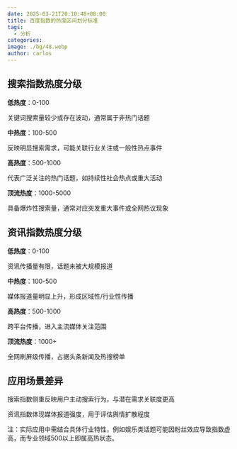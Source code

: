 ```yaml
---
date: 2025-03-21T20:10:48+08:00
title: 百度指数的热度区间划分标准
tags:
  - 分析
categories: 
image: ./bg/48.webp
author: carlos
---
```


## 搜索指数热度分级

**低热度**‌：0-100

关键词搜索量较少或存在波动，通常属于非热门话题‌

**中热度**‌：100-500

反映明显搜索需求，可能关联行业关注或一般性热点事件‌

**高热度**‌：500-1000

代表广泛关注的热门话题，如持续性社会热点或重大活动‌

**顶流热度**‌：1000-5000

具备爆炸性搜索量，通常对应突发重大事件或全网热议现象‌

## 资讯指数热度分级

‌**低热度**‌：0-100

资讯传播量有限，话题未被大规模报道‌

**中热度**‌：100-500

媒体报道量明显上升，形成区域性/行业性传播‌

**高热度**‌：500-1000

跨平台传播，进入主流媒体关注范围‌

**顶流热度**‌：1000+

全网刷屏级传播，占据头条新闻及热搜榜单‌

## 应用场景差异

搜索指数侧重反映‌用户主动搜索行为‌，与潜在需求关联度更高‌

资讯指数体现‌媒体报道强度‌，用于评估舆情扩散程度‌

注：实际应用中需结合具体行业特性，例如娱乐类话题可能因粉丝效应导致指数虚高，而专业领域500以上即属高热状态‌。